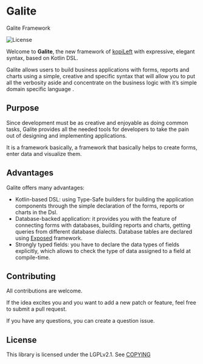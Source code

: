 # Galite
Galite Framework

![License](http://img.shields.io/badge/license-LGPL_v2.1-lightgrey.svg?style=flat)

Welcome to **Galite**, the new framework of [kopiLeft](https://github.com/kopiLeft) with expressive, elegant syntax, based on Kotlin DSL.

Galite allows users to build business applications with forms, reports and charts using a simple, creative and specific syntax that will allow you to put all the verbosity aside and concentrate on the business logic with it’s simple domain specific language . 

## Purpose
Since development must be as creative and enjoyable as doing common tasks, Galite provides all the needed tools for developers to take the pain out of designing and implementing applications.

It is a framework basically, a framework that basically helps to create forms, enter data and visualize them.

## Advantages
Galite offers many advantages:
* Kotlin-based DSL: using Type-Safe builders for building the application components through the simple declaration of the forms, reports or charts in the Dsl. 
* Database-backed application: it provides you with the feature of connecting forms with databases, building reports and charts, getting queries from different database dialects. Database tables are declared using [Exposed](https://github.com/JetBrains/Exposed) framework. 
* Strongly typed fields: you have to declare the data types of fields explicitly, which allows to check the type of data assigned to a field at compile-time. 

## Contributing
All contributions are welcome.

If the idea excites you and you want to add a new patch or feature, feel free to submit a pull request.

If you have any questions, you can create a question issue.

## License

This library is licensed under the LGPLv2.1. See [COPYING](COPYING)
